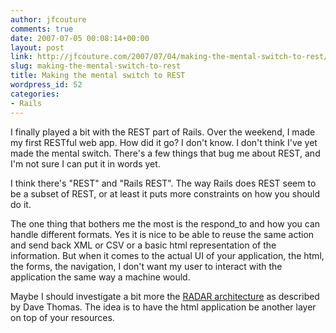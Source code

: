 ```yaml
---
author: jfcouture
comments: true
date: 2007-07-05 00:08:14+00:00
layout: post
link: http://jfcouture.com/2007/07/04/making-the-mental-switch-to-rest/
slug: making-the-mental-switch-to-rest
title: Making the mental switch to REST
wordpress_id: 52
categories:
- Rails
---
```


I finally played a bit with the REST part of Rails. Over the weekend, I made my first RESTful web app. How did it go? I don't know. I don't think I've yet made the mental switch. There's a few things that bug me about REST, and I'm not sure I can put it in words yet.

I think there's "REST" and "Rails REST". The way Rails does REST seem to be a subset of REST, or at least it puts more constraints on how you should do it.

The one thing that bothers me the most is the respond_to and how you can handle different formats. Yes it is nice to be able to reuse the same action and send back XML or CSV or a basic html representation of the information. But when it comes to the actual UI of your application, the html, the forms, the navigation, I don't want my user to interact with the application the same way a machine would.

Maybe I should investigate a bit more the [RADAR architecture](http://pragdave.pragprog.com/pragdave/2007/03/the_radar_archi.html) as described by Dave Thomas. The idea is to have the html application be another layer on top of your resources.
